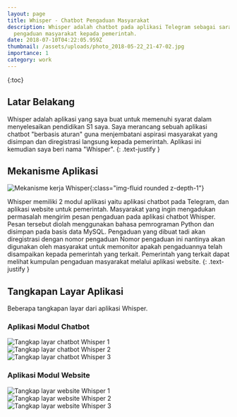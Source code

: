 ```yaml
---
layout: page
title: Whisper - Chatbot Pengaduan Masyarakat
description: Whisper adalah chatbot pada aplikasi Telegram sebagai sarana
  pengaduan masyarakat kepada pemerintah.
date: 2018-07-10T04:22:05.959Z
thumbnail: /assets/uploads/photo_2018-05-22_21-47-02.jpg
importance: 1
category: work
---
```

{:toc}

## Latar Belakang

Whisper adalah aplikasi yang saya buat untuk memenuhi syarat dalam menyelesaikan pendidikan S1 saya. Saya merancang sebuah aplikasi chatbot "berbasis aturan" guna menjembatani aspirasi masyarakat yang disimpan dan diregistrasi langsung kepada pemerintah. Aplikasi ini kemudian saya beri nama "Whisper". 
{: .text-justify }

## Mekanisme Aplikasi

![Mekanisme kerja Whisper](/assets/uploads/mekanisme-whisper.png "Mekanisme kerja Whisper"){:class="img-fluid rounded z-depth-1"}

Whisper memiliki 2 modul aplikasi yaitu aplikasi chatbot pada Telegram, dan aplikasi website untuk pemerintah. Masyarakat yang ingin mengadukan permasalah mengirim pesan pengaduan  pada aplikasi chatbot Whisper. Pesan tersebut diolah menggunakan bahasa pemrograman Python dan disimpan pada basis data MySQL. Pengaduan yang dibuat tadi akan diregistrasi dengan nomor pengaduan Nomor pengaduan ini nantinya akan digunakan oleh masyarakat untuk memonitor apakah pengaduannya telah disampaikan kepada pemerintah yang terkait. Pemerintah yang terkait dapat melihat kumpulan pengaduan masyarakat melalui aplikasi website.
{: .text-justify }

## Tangkapan Layar Aplikasi

Beberapa tangkapan layar dari aplikasi Whisper.

### Aplikasi Modul Chatbot

<div class="row justify-content-sm-center">
    <div class="col-sm-4 mt-3 mt-md-0">
        <img src="/assets/uploads/chatbot_whisper_1.png" title="Tangkap layar chatbot Whisper 1" class="img-fluid rounded z-depth-1" >
    </div>
    <div class="col-sm-4 mt-3 mt-md-0">
        <img src="/assets/uploads/chatbot_whisper_2.png" title="Tangkap layar chatbot Whisper 2" class="img-fluid rounded z-depth-1" >
    </div>
    <div class="col-sm-4 mt-3 mt-md-0">
        <img src="/assets/uploads/chatbot_whisper_3.png" title="Tangkap layar chatbot Whisper 3" class="img-fluid rounded z-depth-1" >
    </div>
</div>

### Aplikasi Modul Website

<div class="row justify-content-sm-center">
    <div class="col-sm-12">
        <img src="/assets/uploads/website_whisper_1.png" title="Tangkap layar website Whisper 1" class="img-fluid rounded z-depth-1" >
    </div>
    <div class="col-sm-12">
        <img src="/assets/uploads/website_whisper_2.png" title="Tangkap layar website Whisper 2" class="img-fluid rounded z-depth-1" >
    </div>
    <div class="col-sm-12">
        <img src="/assets/uploads/website_whisper_3.png" title="Tangkap layar website Whisper 3" class="img-fluid rounded z-depth-1" >
    </div>
</div>
